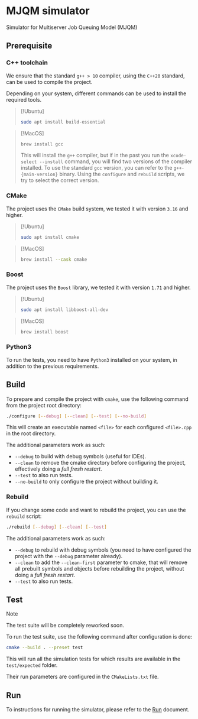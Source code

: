 # MJQM simulator

Simulator for Multiserver Job Queuing Model (MJQM)

## Prerequisite

### C++ toolchain
We ensure that the standard `g++ > 10` compiler, using the `C++20` standard, can be used to compile the project.

Depending on your system, different commands can be used to install the required tools.

> [!Ubuntu]
> ```sh
> sudo apt install build-essential
> ```

> [!MacOS]
> ```sh
> brew install gcc
> ```
>
> This will install the `g++` compiler, but if in the past you run the `xcode-select --install` command, you will find two versions of the compiler installed.
> To use the standard `gcc` version, you can refer to the `g++-{main-version}` binary.
> Using the `configure` and `rebuild` scripts, we try to select the correct version.

### CMake
The project uses the `CMake` build system, we tested it with version `3.16` and higher.

> [!Ubuntu]
> ```sh
> sudo apt install cmake
> ```

> [!MacOS]
> ```sh
> brew install --cask cmake
> ```

### Boost
The project uses the `Boost` library, we tested it with version `1.71` and higher.

> [!Ubuntu]
> ```sh
> sudo apt install libboost-all-dev
> ```

> [!MacOS]
> ```sh
> brew install boost
> ```

### Python3
To run the tests, you need to have `Python3` installed on your system, in addition to the previous requirements.

## Build

To prepare and compile the project with `cmake`, use the following command from the project root directory:

```sh
./configure [--debug] [--clean] [--test] [--no-build]
```

This will create an executable named `<file>` for each configured `<file>.cpp` in the root directory.

The additional parameters work as such:

- `--debug` to build with debug symbols (useful for IDEs).
- `--clean` to remove the cmake directory before configuring the project, effectively doing a _full fresh restart_.
- `--test` to also run tests.
- `--no-build` to only configure the project without building it.

### Rebuild

If you change some code and want to rebuild the project, you can use the `rebuild` script:

```sh
./rebuild [--debug] [--clean] [--test]
```

The additional parameters work as such:

- `--debug` to rebuild with debug symbols (you need to have configured the project with the `--debug` parameter already).
- `--clean` to add the `--clean-first` parameter to cmake, that will remove all prebuilt symbols and objects before rebuilding the project, without doing a _full fresh restart_.
- `--test` to also run tests.

## Test

> [!Note]
> The test suite will be completely reworked soon.

To run the test suite, use the following command after configuration is done:

```sh
cmake --build . --preset test
```

This will run all the simulation tests for which results are available in the `test/expected` folder.

Their run parameters are configured in the `CMakeLists.txt` file.

## Run

To instructions for running the simulator, please refer to the [Run](./run.md) document.
